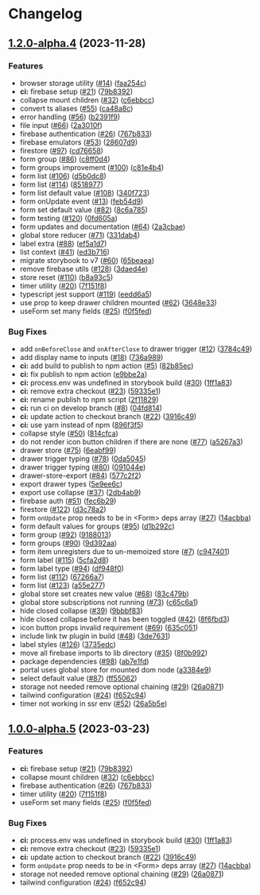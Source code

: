 # Changelog

## [1.2.0-alpha.4](https://github.com/chrisryanouellette/omlette-design-system/compare/v1.1.0-alpha.4...v1.2.0-alpha.4) (2023-11-28)


### Features

* browser storage utility ([#14](https://github.com/chrisryanouellette/omlette-design-system/issues/14)) ([faa254c](https://github.com/chrisryanouellette/omlette-design-system/commit/faa254ce0dd96d7dcbfe039cdc0703bfa81d306e))
* **ci:** firebase setup ([#21](https://github.com/chrisryanouellette/omlette-design-system/issues/21)) ([79b8392](https://github.com/chrisryanouellette/omlette-design-system/commit/79b83923c0382a7da559efd1240b2c4f89ff99ad))
* collapse mount children ([#32](https://github.com/chrisryanouellette/omlette-design-system/issues/32)) ([c6ebbcc](https://github.com/chrisryanouellette/omlette-design-system/commit/c6ebbcc21f14ee583548f9124e99f3a893397c3a))
* convert ts aliases ([#55](https://github.com/chrisryanouellette/omlette-design-system/issues/55)) ([ca48a8c](https://github.com/chrisryanouellette/omlette-design-system/commit/ca48a8cd187bc1fd4ac82c4d0b0991620ebaa612))
* error handling ([#56](https://github.com/chrisryanouellette/omlette-design-system/issues/56)) ([b2391f9](https://github.com/chrisryanouellette/omlette-design-system/commit/b2391f90de58ca723c8fb68dd6c7a658b2e91fa0))
* file input ([#66](https://github.com/chrisryanouellette/omlette-design-system/issues/66)) ([2a3010f](https://github.com/chrisryanouellette/omlette-design-system/commit/2a3010f15cbe5128ed61a89b007855a1b7ba132c))
* firebase authentication ([#26](https://github.com/chrisryanouellette/omlette-design-system/issues/26)) ([767b833](https://github.com/chrisryanouellette/omlette-design-system/commit/767b833d0349f992fd31f4b4cd40b10daebdbda8))
* firebase emulators ([#53](https://github.com/chrisryanouellette/omlette-design-system/issues/53)) ([28607d9](https://github.com/chrisryanouellette/omlette-design-system/commit/28607d965c8b3a2656fbb8af5522922a34c12a3b))
* firestore ([#97](https://github.com/chrisryanouellette/omlette-design-system/issues/97)) ([cd76658](https://github.com/chrisryanouellette/omlette-design-system/commit/cd7665811ea8a5654592b4bd36f472f0a9912047))
* form group ([#86](https://github.com/chrisryanouellette/omlette-design-system/issues/86)) ([c8ff0d4](https://github.com/chrisryanouellette/omlette-design-system/commit/c8ff0d4b75eeac7190169097b71f7f6b857780e4))
* form groups improvement ([#100](https://github.com/chrisryanouellette/omlette-design-system/issues/100)) ([c81e4b4](https://github.com/chrisryanouellette/omlette-design-system/commit/c81e4b4e9b263be1b2deb0b126d2857ae4cd7ad8))
* form list ([#106](https://github.com/chrisryanouellette/omlette-design-system/issues/106)) ([d5b0dc8](https://github.com/chrisryanouellette/omlette-design-system/commit/d5b0dc87cb7918ecf794eb224133766074b661ca))
* form list ([#114](https://github.com/chrisryanouellette/omlette-design-system/issues/114)) ([8518977](https://github.com/chrisryanouellette/omlette-design-system/commit/8518977d85a88646f8e1ce87b5a69bccfea11db2))
* form list default value ([#108](https://github.com/chrisryanouellette/omlette-design-system/issues/108)) ([340f723](https://github.com/chrisryanouellette/omlette-design-system/commit/340f723aa3ff7d321c4028b53c4deb9d49083ae9))
* form onUpdate event ([#13](https://github.com/chrisryanouellette/omlette-design-system/issues/13)) ([feb54d9](https://github.com/chrisryanouellette/omlette-design-system/commit/feb54d9d990767c01dd33cefd1575d7fbed847c6))
* form set default value ([#82](https://github.com/chrisryanouellette/omlette-design-system/issues/82)) ([8c6a785](https://github.com/chrisryanouellette/omlette-design-system/commit/8c6a785e2b6b59f56b28dd138d302d505f47d3b7))
* form testing ([#120](https://github.com/chrisryanouellette/omlette-design-system/issues/120)) ([0fd605a](https://github.com/chrisryanouellette/omlette-design-system/commit/0fd605a761935f43c855a76c27cbe882c9cdc26f))
* form updates and documentation ([#64](https://github.com/chrisryanouellette/omlette-design-system/issues/64)) ([2a3cbae](https://github.com/chrisryanouellette/omlette-design-system/commit/2a3cbaebfffe75dfa1ea10b21b1e923ce5789cac))
* global store reducer ([#71](https://github.com/chrisryanouellette/omlette-design-system/issues/71)) ([331dab4](https://github.com/chrisryanouellette/omlette-design-system/commit/331dab4e2a61bf77f988069430f19704b9551bf4))
* label extra ([#88](https://github.com/chrisryanouellette/omlette-design-system/issues/88)) ([ef5a1d7](https://github.com/chrisryanouellette/omlette-design-system/commit/ef5a1d7cc1c4d73c79b0be47e00dbac20afd56e9))
* list context ([#41](https://github.com/chrisryanouellette/omlette-design-system/issues/41)) ([ed3b716](https://github.com/chrisryanouellette/omlette-design-system/commit/ed3b716ddd63363bf142ff503f9142a3c83e820b))
* migrate storybook to v7 ([#60](https://github.com/chrisryanouellette/omlette-design-system/issues/60)) ([65beaea](https://github.com/chrisryanouellette/omlette-design-system/commit/65beaea72cf630d1bb1eae3a2bbea3dbaa270680))
* remove firebase utils ([#128](https://github.com/chrisryanouellette/omlette-design-system/issues/128)) ([3daed4e](https://github.com/chrisryanouellette/omlette-design-system/commit/3daed4e6ec80524433dc098869098054aedd1332))
* store reset ([#110](https://github.com/chrisryanouellette/omlette-design-system/issues/110)) ([b8a93c5](https://github.com/chrisryanouellette/omlette-design-system/commit/b8a93c553dd81b8daf602b92d011e0f4b7b464db))
* timer utility ([#20](https://github.com/chrisryanouellette/omlette-design-system/issues/20)) ([7f151f8](https://github.com/chrisryanouellette/omlette-design-system/commit/7f151f89af01fa5ba9efd7774fb8454e54002d08))
* typescript jest support ([#119](https://github.com/chrisryanouellette/omlette-design-system/issues/119)) ([eedd6a5](https://github.com/chrisryanouellette/omlette-design-system/commit/eedd6a5b4cf63794a47f64a838907e95ad5b45ce))
* use prop to keep drawer children mounted ([#62](https://github.com/chrisryanouellette/omlette-design-system/issues/62)) ([3648e33](https://github.com/chrisryanouellette/omlette-design-system/commit/3648e335479171dce69493e4ad09a01c724bb3e4))
* useForm set many fields ([#25](https://github.com/chrisryanouellette/omlette-design-system/issues/25)) ([f0f5fed](https://github.com/chrisryanouellette/omlette-design-system/commit/f0f5fed73aa66a7e275b8cf2e34fee99117e493f))


### Bug Fixes

* add `onBeforeClose` and `onAfterClose` to drawer trigger ([#12](https://github.com/chrisryanouellette/omlette-design-system/issues/12)) ([3784c49](https://github.com/chrisryanouellette/omlette-design-system/commit/3784c496daa1d576e4cc5b3ed33c8a2cb53c8299))
* add display name to inputs ([#18](https://github.com/chrisryanouellette/omlette-design-system/issues/18)) ([736a989](https://github.com/chrisryanouellette/omlette-design-system/commit/736a9897d9f86e75e8f8b59592921be71cfd6755))
* **ci:** add build to publish to npm action ([#5](https://github.com/chrisryanouellette/omlette-design-system/issues/5)) ([82b85ec](https://github.com/chrisryanouellette/omlette-design-system/commit/82b85ecb46f8e758dca2ef1c2181e441e9fc0ff2))
* **ci:** fix publish to npm action ([e9bbe2a](https://github.com/chrisryanouellette/omlette-design-system/commit/e9bbe2a12cf3611419567444ff1dc4e1b68ffe74))
* **ci:** process.env was undefined in storybook build ([#30](https://github.com/chrisryanouellette/omlette-design-system/issues/30)) ([1ff1a83](https://github.com/chrisryanouellette/omlette-design-system/commit/1ff1a8341914219b60d5aee0d80fe22371d0dc13))
* **ci:** remove extra checkout ([#23](https://github.com/chrisryanouellette/omlette-design-system/issues/23)) ([59335e1](https://github.com/chrisryanouellette/omlette-design-system/commit/59335e19791235cd677a4bd500f921d5b8a52354))
* **ci:** rename publish to npm script ([2f11829](https://github.com/chrisryanouellette/omlette-design-system/commit/2f11829988ae86945a7c606ec9818adf2be088d3))
* **ci:** run ci on develop branch ([#8](https://github.com/chrisryanouellette/omlette-design-system/issues/8)) ([04fd814](https://github.com/chrisryanouellette/omlette-design-system/commit/04fd8148cfe3fc9835846747a9ab3060328b6dac))
* **ci:** update action to checkout branch ([#22](https://github.com/chrisryanouellette/omlette-design-system/issues/22)) ([3916c49](https://github.com/chrisryanouellette/omlette-design-system/commit/3916c493f6d0e62f188df7c063cc9ef147913125))
* **ci:** use yarn instead of npm ([896f3f5](https://github.com/chrisryanouellette/omlette-design-system/commit/896f3f53915d567565706dc0054403f79d6d3db9))
* collapse style ([#50](https://github.com/chrisryanouellette/omlette-design-system/issues/50)) ([814cfca](https://github.com/chrisryanouellette/omlette-design-system/commit/814cfcaf5e187da9d8c7f5b5d5b9c35e658c9442))
* do not render icon button children if there are none ([#77](https://github.com/chrisryanouellette/omlette-design-system/issues/77)) ([a5267a3](https://github.com/chrisryanouellette/omlette-design-system/commit/a5267a323c2cbb558652fd8a7a0be21d7df3a05b))
* drawer store ([#75](https://github.com/chrisryanouellette/omlette-design-system/issues/75)) ([6eabf99](https://github.com/chrisryanouellette/omlette-design-system/commit/6eabf99b74180ad5fe0dd715b068384ea4ccd0b4))
* drawer trigger typing ([#78](https://github.com/chrisryanouellette/omlette-design-system/issues/78)) ([0da5045](https://github.com/chrisryanouellette/omlette-design-system/commit/0da5045a06337c245dfb6a6ef3b4f398df5a3fee))
* drawer trigger typing ([#80](https://github.com/chrisryanouellette/omlette-design-system/issues/80)) ([091044e](https://github.com/chrisryanouellette/omlette-design-system/commit/091044eed2354e85e8ef355141bd4d951ece0af9))
* drawer-store-export ([#84](https://github.com/chrisryanouellette/omlette-design-system/issues/84)) ([577c2f2](https://github.com/chrisryanouellette/omlette-design-system/commit/577c2f22df7896d79e53defcac0e9e8b825f5bd1))
* export drawer types ([5e9ee6c](https://github.com/chrisryanouellette/omlette-design-system/commit/5e9ee6c139c3d94cfb1cc9db5e478b0c241f54e8))
* export use collapse ([#37](https://github.com/chrisryanouellette/omlette-design-system/issues/37)) ([2db4ab9](https://github.com/chrisryanouellette/omlette-design-system/commit/2db4ab921ea9d2e76a9ec413dec998973857b44b))
* firebase auth ([#51](https://github.com/chrisryanouellette/omlette-design-system/issues/51)) ([fec6b29](https://github.com/chrisryanouellette/omlette-design-system/commit/fec6b293f67feb535930330f4f5b5ba69fdf6860))
* firestore ([#122](https://github.com/chrisryanouellette/omlette-design-system/issues/122)) ([d3c78a2](https://github.com/chrisryanouellette/omlette-design-system/commit/d3c78a27d2e4d3e527c7444945bb23e5c8bac062))
* form `onUpdate` prop needs to be in &lt;Form&gt; deps array ([#27](https://github.com/chrisryanouellette/omlette-design-system/issues/27)) ([14acbba](https://github.com/chrisryanouellette/omlette-design-system/commit/14acbbaff881a7b02fe6c45a551249a4264e5734))
* form default values for groups ([#95](https://github.com/chrisryanouellette/omlette-design-system/issues/95)) ([d1b292c](https://github.com/chrisryanouellette/omlette-design-system/commit/d1b292c2283cc5b7cb0a3ea70715df6980c29c4d))
* form group ([#92](https://github.com/chrisryanouellette/omlette-design-system/issues/92)) ([9188013](https://github.com/chrisryanouellette/omlette-design-system/commit/9188013eadf015a086b513bd53da810b8d58c140))
* form groups ([#90](https://github.com/chrisryanouellette/omlette-design-system/issues/90)) ([9d392aa](https://github.com/chrisryanouellette/omlette-design-system/commit/9d392aadd7ae1d00f48df660826da96fc3d58c45))
* form item unregisters due to un-memoized store ([#7](https://github.com/chrisryanouellette/omlette-design-system/issues/7)) ([c947401](https://github.com/chrisryanouellette/omlette-design-system/commit/c947401102bba4165b4cbb2f8b6e991c73170917))
* form label ([#115](https://github.com/chrisryanouellette/omlette-design-system/issues/115)) ([5cfa2d8](https://github.com/chrisryanouellette/omlette-design-system/commit/5cfa2d8eff6a931874c89903e84e090e4e1cc997))
* form label type ([#94](https://github.com/chrisryanouellette/omlette-design-system/issues/94)) ([df948f0](https://github.com/chrisryanouellette/omlette-design-system/commit/df948f093e437571d3bd20791dcb751e9f164385))
* form list ([#112](https://github.com/chrisryanouellette/omlette-design-system/issues/112)) ([67266a7](https://github.com/chrisryanouellette/omlette-design-system/commit/67266a720b69364b4f9e625640c117a7bcb734da))
* form list ([#123](https://github.com/chrisryanouellette/omlette-design-system/issues/123)) ([a55e277](https://github.com/chrisryanouellette/omlette-design-system/commit/a55e277a1370eed0fad1424a29de36f0cccf3239))
* global store set creates new value ([#68](https://github.com/chrisryanouellette/omlette-design-system/issues/68)) ([83c479b](https://github.com/chrisryanouellette/omlette-design-system/commit/83c479b5d674e1c42a843fea23f31bdde3ae70d3))
* global store subscriptions not running ([#73](https://github.com/chrisryanouellette/omlette-design-system/issues/73)) ([c65c6a1](https://github.com/chrisryanouellette/omlette-design-system/commit/c65c6a1323176799519dc6a983e4cec12fbea276))
* hide closed collapse ([#39](https://github.com/chrisryanouellette/omlette-design-system/issues/39)) ([9bbbf83](https://github.com/chrisryanouellette/omlette-design-system/commit/9bbbf8380dfcef071da8d5f6a6f0cb136ec05fd4))
* hide closed collapse before it has been toggled ([#42](https://github.com/chrisryanouellette/omlette-design-system/issues/42)) ([8f6fbd3](https://github.com/chrisryanouellette/omlette-design-system/commit/8f6fbd346c61c670952252b1d8647f8c6b1b58ee))
* icon button props invalid requirement ([#69](https://github.com/chrisryanouellette/omlette-design-system/issues/69)) ([635c051](https://github.com/chrisryanouellette/omlette-design-system/commit/635c051f3bd0f0c46fbe2e20806a0ec1b0d29b35))
* include link tw plugin in build ([#48](https://github.com/chrisryanouellette/omlette-design-system/issues/48)) ([3de7631](https://github.com/chrisryanouellette/omlette-design-system/commit/3de763104542b630d408f1dc36e72724e56649a5))
* label styles ([#126](https://github.com/chrisryanouellette/omlette-design-system/issues/126)) ([3735edc](https://github.com/chrisryanouellette/omlette-design-system/commit/3735edc1940e8f1e81afe7fa83e221b1d51f2490))
* move all firebase imports to lib directory ([#35](https://github.com/chrisryanouellette/omlette-design-system/issues/35)) ([8f0b992](https://github.com/chrisryanouellette/omlette-design-system/commit/8f0b99258a1025b7aef84b9092f87a32c3d40c38))
* package dependencies ([#98](https://github.com/chrisryanouellette/omlette-design-system/issues/98)) ([ab7e1fd](https://github.com/chrisryanouellette/omlette-design-system/commit/ab7e1fd0c27af869c6f142fada59f251c5b26501))
* portal uses global store for mounted dom node ([a3384e9](https://github.com/chrisryanouellette/omlette-design-system/commit/a3384e9a088e0fc8612f92ac5233eac7ceb000b1))
* select default value ([#87](https://github.com/chrisryanouellette/omlette-design-system/issues/87)) ([ff55062](https://github.com/chrisryanouellette/omlette-design-system/commit/ff55062bd068f4b87354a8965061a3fcf32f3dc9))
* storage not needed remove optional chaining ([#29](https://github.com/chrisryanouellette/omlette-design-system/issues/29)) ([26a0871](https://github.com/chrisryanouellette/omlette-design-system/commit/26a0871b9cb60bf012dd666d4c53990d2d033b03))
* tailwind configuration ([#24](https://github.com/chrisryanouellette/omlette-design-system/issues/24)) ([f652c94](https://github.com/chrisryanouellette/omlette-design-system/commit/f652c949c5c7115f401a86ee8c23374ac9a19f40))
* timer not working in ssr env ([#52](https://github.com/chrisryanouellette/omlette-design-system/issues/52)) ([26a5b5e](https://github.com/chrisryanouellette/omlette-design-system/commit/26a5b5ecc6eee8eb066524fff09b215de3dfb337))

## [1.0.0-alpha.5](https://github.com/chrisryanouellette/omlette-design-system/compare/1.0.0-alpha.4...v1.0.0-alpha.5) (2023-03-23)


### Features

* **ci:** firebase setup ([#21](https://github.com/chrisryanouellette/omlette-design-system/issues/21)) ([79b8392](https://github.com/chrisryanouellette/omlette-design-system/commit/79b83923c0382a7da559efd1240b2c4f89ff99ad))
* collapse mount children ([#32](https://github.com/chrisryanouellette/omlette-design-system/issues/32)) ([c6ebbcc](https://github.com/chrisryanouellette/omlette-design-system/commit/c6ebbcc21f14ee583548f9124e99f3a893397c3a))
* firebase authentication ([#26](https://github.com/chrisryanouellette/omlette-design-system/issues/26)) ([767b833](https://github.com/chrisryanouellette/omlette-design-system/commit/767b833d0349f992fd31f4b4cd40b10daebdbda8))
* timer utility ([#20](https://github.com/chrisryanouellette/omlette-design-system/issues/20)) ([7f151f8](https://github.com/chrisryanouellette/omlette-design-system/commit/7f151f89af01fa5ba9efd7774fb8454e54002d08))
* useForm set many fields ([#25](https://github.com/chrisryanouellette/omlette-design-system/issues/25)) ([f0f5fed](https://github.com/chrisryanouellette/omlette-design-system/commit/f0f5fed73aa66a7e275b8cf2e34fee99117e493f))


### Bug Fixes

* **ci:** process.env was undefined in storybook build ([#30](https://github.com/chrisryanouellette/omlette-design-system/issues/30)) ([1ff1a83](https://github.com/chrisryanouellette/omlette-design-system/commit/1ff1a8341914219b60d5aee0d80fe22371d0dc13))
* **ci:** remove extra checkout ([#23](https://github.com/chrisryanouellette/omlette-design-system/issues/23)) ([59335e1](https://github.com/chrisryanouellette/omlette-design-system/commit/59335e19791235cd677a4bd500f921d5b8a52354))
* **ci:** update action to checkout branch ([#22](https://github.com/chrisryanouellette/omlette-design-system/issues/22)) ([3916c49](https://github.com/chrisryanouellette/omlette-design-system/commit/3916c493f6d0e62f188df7c063cc9ef147913125))
* form `onUpdate` prop needs to be in &lt;Form&gt; deps array ([#27](https://github.com/chrisryanouellette/omlette-design-system/issues/27)) ([14acbba](https://github.com/chrisryanouellette/omlette-design-system/commit/14acbbaff881a7b02fe6c45a551249a4264e5734))
* storage not needed remove optional chaining ([#29](https://github.com/chrisryanouellette/omlette-design-system/issues/29)) ([26a0871](https://github.com/chrisryanouellette/omlette-design-system/commit/26a0871b9cb60bf012dd666d4c53990d2d033b03))
* tailwind configuration ([#24](https://github.com/chrisryanouellette/omlette-design-system/issues/24)) ([f652c94](https://github.com/chrisryanouellette/omlette-design-system/commit/f652c949c5c7115f401a86ee8c23374ac9a19f40))
